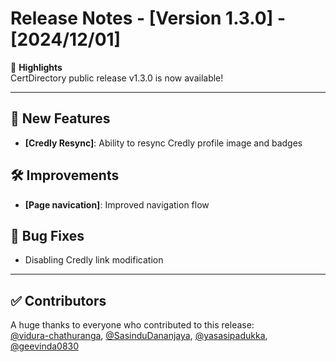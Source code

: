 # Release Notes - [Version 1.3.0] - [2024/12/01]

🎉 **Highlights**  
CertDirectory public release v1.3.0 is now available!

---

## 🚀 New Features
- **[Credly Resync]**: Ability to resync Credly profile image and badges


## 🛠 Improvements
- **[Page navication]**: Improved navigation flow

## 🐛 Bug Fixes
- Disabling Credly link modification

---

## ✅ Contributors
A huge thanks to everyone who contributed to this release:  
[@vidura-chathuranga](https://github.com/vidura-chathuranga), [@SasinduDananjaya](https://github.com/SasinduDananjaya), [@yasasipadukka](https://github.com/yasasipadukka), [@geevinda0830](https://github.com/geevinda0830)




